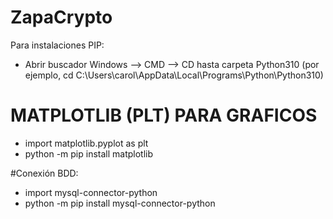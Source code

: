 # ZapaCrypto
Para instalaciones PIP:
- Abrir buscador Windows --> CMD --> CD hasta carpeta Python310 (por ejemplo, cd C:\Users\carol\AppData\Local\Programs\Python\Python310)

# MATPLOTLIB (PLT) PARA GRAFICOS
- import matplotlib.pyplot as plt
- python -m pip install matplotlib

#Conexión BDD:
- import mysql-connector-python
- python -m pip install mysql-connector-python
